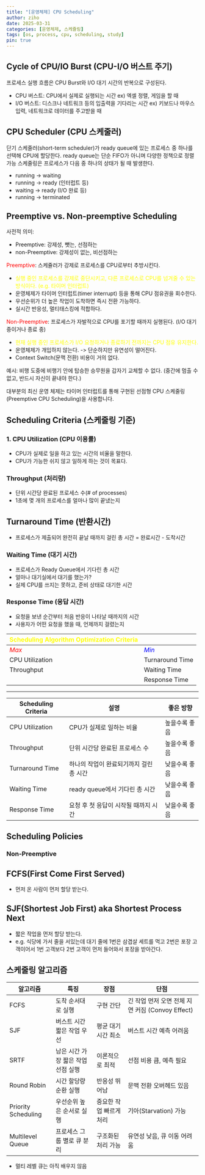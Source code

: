 ```yaml
---
title: "[운영체제] CPU Scheduling"
author: ziho
date: 2025-03-31
categories: [운영체제, 스케쥴링]
tags: [os, process, cpu, scheduling, study]
pin: true
---
```

## Cycle of CPU/IO Burst (CPU-I/O 버스트 주기)
프로세스 실행 흐름은 CPU Burst와 I/O 대기 시간의 반복으로 구성된다.
- CPU 버스트: CPU에서 실제로 실행되는 시간 ex) 엑셀 정렬, 게임을 할 때
- I/O 버스트: 디스크나 네트워크 등의 입출력을 기다리는 시간 ex) 키보드나 마우스 입력, 네트워크로 데이터를 주고받을 때

## CPU Scheduler (CPU 스케줄러)
단기 스케줄러(short-term scheduler)가 ready queue에 있는 프로세스 중 하나를 선택해 CPU에 할당한다.
ready queue는 단순 FIFO가 아니며 다양한 정책으로 정렬 가능
스케줄링은 프로세스가 다음 중 하나의 상태가 될 때 발생한다.

- running → waiting
- running → ready (인터럽트 등)
- waiting → ready (I/O 완료 등)
- running → terminated

## Preemptive vs. Non-preemptive Scheduling
사전적 의미:
- Preemptive: 강제성, 뺏는, 선점하는
- non-Preemptive: 강제성이 없는, 비선점하는

<span style="color: red;">Preemptive</span>: 스케쥴러가 강제로 프로세스를 CPU로부터 추방시킨다.
- <span style="color: yellow;">실행 중인 프로세스를 강제로 중단시키고, 다른 프로세스로 CPU를 넘겨줄 수 있는 방식이다.<span> (e.g. 타이머 인터럽트)
- 운영체제가 타이머 인터럽트(timer interrupt) 등을 통해 CPU 점유권을 회수한다.
- 우선순위가 더 높은 작업이 도착하면 즉시 전환 가능하다.
- 실시간 반응성, 멀티태스킹에 적합하다.

<span style="color: red;">Non-Preemptive</span>: 프로세스가 자발적으로 CPU를 포기할 때까지 실행된다. (I/O 대기 중이거나 종료 중)
- <span style="color: yellow;">현재 실행 중인 프로세스가 I/O 요청하거나 종료하기 전까지는 CPU 점유 유지한다.</span>
- 운영체제가 개입하지 않는다. -> 단순하지만 유연성이 떨어진다.
- Context Switch(문맥 전환) 비용이 거의 없다.

예시: 비행 도중에 비행기 안에 탑승한 승무원을 갑자기 교체할 수 없다. (중간에 멈출 수 없고, 반드시 자신이 끝내야 한다.)

대부분의 최신 운영 체제는 타이머 인터럽트를 통해 구현된 선점형 CPU 스케줄링(Preemptive CPU Scheduling)을 사용합니다.

## Scheduling Criteria (스케줄링 기준)
### 1. CPU Utilization (CPU 이용률)
- CPU가 실제로 일을 하고 있는 시간의 비율을 말한다.
- CPU가 가능한 쉬지 않고 일하게 하는 것이 목표다.

### Throughput (처리량)
- 단위 시간당 완료된 프로세스 수(# of processes)
- 1초에 몆 개의 프로세스를 얼마나 많이 끝냈는지

## Turnaround Time (반환시간)
- 프로세스가 제출되어 완전히 끝날 때까지 걸린 총 시간 = 완료시간 - 도착시간

### Waiting Time (대기 시간)
- 프로세스가 Ready Queue에서 기다린 총 시간
- 얼마나 대기실에서 대기를 했는가?
- 실제 CPU를 쓰지는 못하고, 준비 상태로 대기한 시간

### Response Time (응답 시간)
- 요청을 보낸 순간부터 처음 반응이 나타날 때까지의 시간
- 사용자가 어떤 요청을 했을 때, 언제까지 걸렸는지

|<span style = "color:yellow">Scheduling Algorithm Optimization Criteria|</span>|
|------|---|
|<span style = "color:red">*Max*</span>|<span style = "color:blue">*Min*</span>|
|CPU Utilization|Turnaround Time|
|Throughput|Waiting Time|
||Response Time|

---

|Scheduling Criteria |	설명|	좋은 방향|
|------|---|---|
|CPU Utilization|	CPU가 실제로 일하는 비율|	높을수록 좋음|
|Throughput|	단위 시간당 완료된 프로세스 수|	높을수록 좋음|
|Turnaround Time|	하나의 작업이 완료되기까지 걸린 총 시간|	낮을수록 좋음|
|Waiting Time|	ready queue에서 기다린 총 시간|	낮을수록 좋음|
|Response Time|	요청 후 첫 응답이 시작될 때까지 시간|	낮을수록 좋음|

## Scheduling Policies

### Non-Preemptive

FCFS(First Come First Served)
---
- 먼저 온 사람이 먼저 할당 받는다.

SJF(Shortest Job First) aka Shortest Process Next
---
- 짧은 작업을 먼저 할당 받는다.
- e.g. 식당에 가서 줄을 서있는데 대기 줄에 1번은 삼겹살 세트를 먹고 2번은 포장 고객이어서 1번 고객보다 2번 고객이 먼저 들어와서 포장을 받아간다.

## 스케줄링 알고리즘

| 알고리즘 | 특징 | 장점 | 단점 |
|------|---|---|---|
| FCFS | 도착 순서대로 실행 | 구현 간단 | 긴 작업 먼저 오면 전체 지연 커짐 (Convoy Effect) |
| SJF | 버스트 시간 짧은 작업 우선 | 평균 대기시간 최소 | 버스트 시간 예측 어려움 |
| SRTF | 남은 시간 가장 짧은 작업 선점 실행 | 이론적으로 최적 | 선점 비용 큼, 예측 필요 |
| Round Robin | 시간 할당량 순환 실행 | 반응성 뛰어남 | 문맥 전환 오버헤드 있음 |
| Priority Scheduling | 우선순위 높은 순서로 실행 | 중요한 작업 빠르게 처리 | 기아(Starvation) 가능 |
| Multilevel Queue | 프로세스 그룹 별로 큐 분리 | 구조화된 처리 가능 | 유연성 낮음, 큐 이동 어려움 |

+ 멀티 레벨 큐는 아직 배우지 않음

